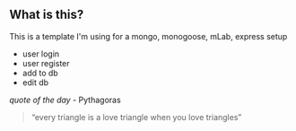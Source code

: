 ## What is this?
This is a template I'm using for a mongo, monogoose, mLab, express setup

  * user login
  * user register
  * add to db
  * edit db

*quote of the day* - Pythagoras
> “every triangle is a love triangle when you love triangles”

